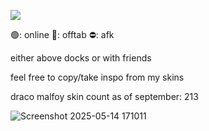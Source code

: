 ![](https://komarev.com/ghpvc/?username=moosipall&color=517d44)

🟢: online 🌙: offtab  ⛔: afk 


either above docks or with friends

feel free to copy/take inspo from my skins

draco malfoy skin count as of september: 213

![Screenshot 2025-05-14 171011](https://github.com/user-attachments/assets/79be12db-2fa6-44ca-9953-586d3c324204)




